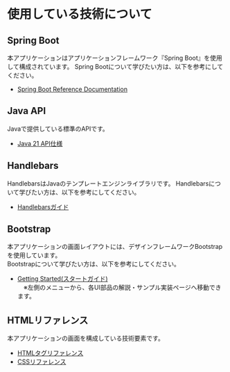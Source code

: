 # 使用している技術について

## Spring Boot
本アプリケーションはアプリケーションフレームワーク『Spring Boot』を使用して構成されています。
Spring Bootについて学びたい方は、以下を参考にしてください。

- [Spring Boot Reference Documentation](https://docs.spring.io/spring-boot/docs/current/reference/htmlsingle/)

## Java API
Javaで提供している標準のAPIです。
- [Java 21 API仕様](https://docs.oracle.com/javase/jp/21/docs/api/index.html)

## Handlebars
HandlebarsはJavaのテンプレートエンジンライブラリです。
Handlebarsについて学びたい方は、以下を参考にしてください。
- [Handlebarsガイド](https://handlebarsjs.com/guide/)

## Bootstrap
本アプリケーションの画面レイアウトには、デザインフレームワークBootstrapを使用しています。  
Bootstrapについて学びたい方は、以下を参考にしてください。
- [Getting Started(スタートガイド)](https://getbootstrap.jp/docs/4.5/getting-started/introduction/)  
　※左側のメニューから、各UI部品の解説・サンプル実装ページへ移動できます。

## HTMLリファレンス
本アプリケーションの画面を構成している技術要素です。
- [HTMLタグリファレンス](http://www.htmq.com/html/indexm.shtml)
- [CSSリファレンス](http://www.htmq.com/style/index.shtml)
